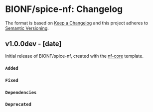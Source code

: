 # BIONF/spice-nf: Changelog

The format is based on [Keep a Changelog](https://keepachangelog.com/en/1.0.0/)
and this project adheres to [Semantic Versioning](https://semver.org/spec/v2.0.0.html).

## v1.0.0dev - [date]

Initial release of BIONF/spice-nf, created with the [nf-core](https://nf-co.re/) template.

### `Added`

### `Fixed`

### `Dependencies`

### `Deprecated`
